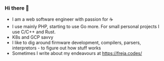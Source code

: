 ### Hi there 👋

- I am a web software engineer with passion for ☕
- I use mainly PHP, starting to use Go more. For small personal projects I use C/C++ and Rust.
- K8s and GCP savvy
- I like to dig around firmware development, compilers, parsers, interpretors - to figure out how stuff works
- Sometimes I write about my endeavours at <https://freja.codes/>
